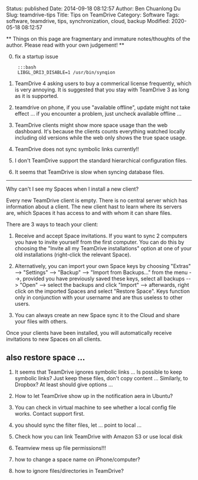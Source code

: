 Status: published
Date: 2014-09-18 08:12:57
Author: Ben Chuanlong Du
Slug: teamdrive-tips
Title: Tips on TeamDrive
Category: Software
Tags: software, teamdrive, tips, synchronization, cloud, backup
Modified: 2020-05-18 08:12:57

**
Things on this page are
fragmentary and immature notes/thoughts of the author.
Please read with your own judgement!
**

0. fix a startup issue

        :::bash
        LIBGL_DRI3_DISABLE=1 /usr/bin/synqion

1. TeamDrive 4 asking users to buy a commerical license frequently,
    which is very annoying. 
    It is suggested that you stay with TeamDrive 3 as long as it is supported. 
 
0. teamdrive on phone, if you use "available offline", update might not take effect ...
    if you encounter a problem, just uncheck available offline ...

1. TeamDrive clients might show more space usage than the web dashboard. 
    It's because the clients counts everything watched locally including old versions
    while the web only shows the true space usage. 

2. TeamDrive does not sync symbolic links currently!!

3. I don't TeamDrive support the standard hierarchical configuration files. 


2. It seems that TeamDrive is slow when syncing database files.

---------------------------------------
Why can't I see my Spaces when I install a new client?

Every new TeamDrive client is empty. There is no central server which has information about a client. The new client hast to learn where its servers are, which Spaces it has access to and with whom it can share files.

There are 3 ways to teach your client:

1) Receive and accept Space invitations.
If you want to sync 2 computers you have to invite yourself from the first computer. You can do this by choosing the "Invite all my TeamDrive installations" option at one of your old installations (right-click the relevant Space).

2) Alternatively, you can import your own Space keys by choosing "Extras" --> "Settings" --> "Backup" --> "Import from Backups..." from the menu -->, provided you have previously saved these keys, select all backups --> "Open" --> select the backups and click "Import" --> afterwards, right click on the imported Spaces and select "Restore Space". Keys function only in conjunction with your username and are thus useless to other users.

3) You can always create an new Space sync it to the Cloud and share your files with others.

Once your clients have been installed, you will automatically receive invitations to new Spaces on all clients.

also restore space ...
---------------------------------------



1. It seems that TeamDrive ignores symbolic links ...
    Is possible to keep symbolic links? Just keep these files, don't copy content ...
    Similarly, to Dropbox? At least should give options ...

3. How to let TeamDrive show up in the notification aera in Ubuntu?

5. You can check in virtual machine to see whether a local config file works.
    Contact support first.

16. you should sync the filter files, let ... point to local ...

8. Check how you can link TeamDrive with Amazon S3 or use local disk 

6. Teamview mess up file permissions!!!

7. how to change a space name on iPhone/computer?

4. how to ignore files/directories in TeamDrive?